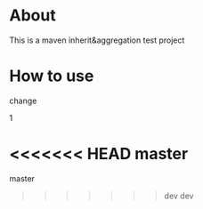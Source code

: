 # About

This is a maven inherit&aggregation test project



# How to use

change

1

<<<<<<< HEAD
master
=======
master
>>>>>>> dev
dev